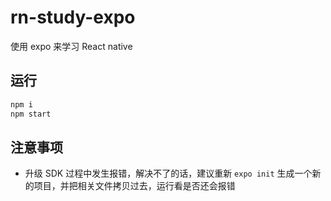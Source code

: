 # rn-study-expo

使用 expo 来学习 React native

## 运行

``` bash
npm i
npm start
```

## 注意事项

- 升级 SDK 过程中发生报错，解决不了的话，建议重新 `expo init` 生成一个新的项目，并把相关文件拷贝过去，运行看是否还会报错
